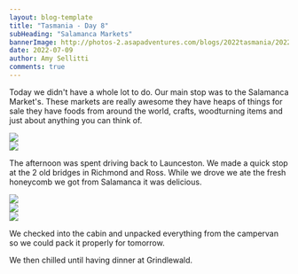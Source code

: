 ```yaml
---
layout: blog-template
title: "Tasmania - Day 8"
subHeading: "Salamanca Markets"
bannerImage: http://photos-2.asapadventures.com/blogs/2022tasmania/2022-07-09/PXL_20220709_010954526.jpg_compressed.JPEG
date: 2022-07-09
author: Amy Sellitti
comments: true
---
```


Today we didn't have a whole lot to do. Our main stop was to the Salamanca Market's. These markets are really awesome they have heaps of things for sale they have foods from around the world, crafts, woodturning items and just about anything you can think of.

<div class="center-image"><img src="http://photos-2.asapadventures.com/blogs/2022tasmania/2022-07-09/PXL_20220709_004800011.MP.jpg_compressed.JPEG" /></div>
<div class="center-image"><img src="http://photos-2.asapadventures.com/blogs/2022tasmania/2022-07-09/PXL_20220709_010954526.jpg_compressed.JPEG" /></div>

The afternoon was spent driving back to Launceston. We made a quick stop at the 2 old bridges in Richmond and Ross. While we drove we ate the fresh honeycomb we got from Salamanca it was delicious.

<div class="center-image"><img src="http://photos-2.asapadventures.com/blogs/2022tasmania/2022-07-09/PXL_20220709_033443857.MP.jpg_compressed.JPEG" /></div>
<div class="center-image"><img src="http://photos-2.asapadventures.com/blogs/2022tasmania/2022-07-09/PXL_20220709_050613275.jpg_compressed.JPEG" /></div>
<div class="center-image"><img src="http://photos-2.asapadventures.com/blogs/2022tasmania/2022-07-09/PXL_20220710_005135743.jpg_compressed.JPEG" /></div>

We checked into the cabin and unpacked everything from the campervan so we could pack it properly for tomorrow.

We then chilled until having dinner at Grindlewald.
